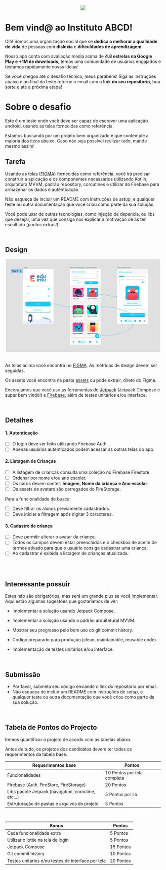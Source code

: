 <div align="center">
    <img width="250" src="https://uploads-ssl.webflow.com/5f2ed5eb5b821ca29e97f5f6/5f318dec087eea316ccc26e7_marcaiabcd.svg" align="center" />
</div>

# Bem vind@ ao Instituto ABCD!

Olá! Somos uma organização social que se **dedica a melhorar a qualidade de vida** de pessoas com **dislexia** e **dificuldades de aprendizagem**.

Nosso app conta com avaliação média acima de **4.8 estrelas na Google Play e +1M de downloads**, temos uma comunidade de usuários engajados e testamos rapidamente novas ideias!

Se você chegou até o desafio técnico, meus parabéns! Siga as instruções abaixo e ao final do teste retorne o email com o  **link do seu repositório**, boa sorte e até a próxima etapa! 


# Sobre o desafio

Este é um teste onde você deve ser capaz de escrever uma aplicação android, usando as telas fornecidas como referência. 

Estamos buscando por um projeto bem organizado e que contemple a maioria dos itens abaixo. Caso não seja possível realizar tudo, mande mesmo assim!


## Tarefa

Usando as telas ([FIGMA](https://www.figma.com/file/gYQrOIzU65GJhgdkRztkRd/Android-Desafio)) fornecidas como referência, você irá precisar construir a aplicação e os componentes necessários utilizando Kotlin, arquitetura MVVM, padrão repository, coroutines e utilizar do Firebase para armazenar os dados e  autênticação. 

Não esqueça de incluir um README com instruções de *setup*, e qualquer teste ou outra documentação que você criou como parte da sua solução.

Você pode usar de outras tecnologias, como injeção de depencia, ou libs que desejar, uma vez que consiga nos explicar a motivação de as ter escolhido (pontos extras!).

<br>

## Design

<div align="center">
  <img src="./assets/telas.png"  height="300">
 </div>
<br>

As telas acima você encontra no [FIGMA](https://www.figma.com/file/gYQrOIzU65GJhgdkRztkRd/Android-Desafio). As métricas de design devem ser seguidas. 

Os assets você encontra na pasta [assets](./assets) ou pode extrair, direto do Figma.

Encorajamos que você use as ferramentas do [Jetpack](https://developer.android.com/jetpack/androidx/explorer) (Jetpack Compose é super bem vindo!) e [Firebase](https://firebase.google.com/products-build), além de testes unitários e/ou interface.

<br>

## Detalhes

#### 1. Autenticação

 - [ ] O login deve ser feito utilizando Firebase Auth.
 - [ ] Apenas usuários autenticados podem acessar as outras telas do app.

#### 2. Listagem de Crianças

 - [ ] A listagem de crianças consulta uma coleção no Firebase Firestore.
 - [ ] Ordenar por nome e/ou ano escolar.
 - [ ] Os cards devem conter: **Imagem, Nome da criança e Ano escolar**.
 - [ ] Os assets de avatars são carregados do FireStorage.

 Para a funcionalidade de busca:
- [ ] Deve filtrar os alunos previamente cadastrados.
- [ ] Deve iniciar a filtragem após digitar 3 caracteres.

#### 3. Cadastro de criança
- [ ] Deve permitir alterar o avatar da criança.
- [ ] Todos os campos devem estar preenchidos e o checkbox de aceite de termos ativado para que o usuário consiga cadastrar uma criança.
- [ ] Ao cadastrar é exibida a listagem de crianças atualizada.

<br>
<br>

## Interessante possuir

Estes não são obrigatórios, mas será um grande plus se você implementar. Aqui estão algumas sugestões que gostaríamos de ver:

- Implementar a solução usando Jetpack Compose.

- Implementar a solução usando o padrão arquitetural MVVM.

- Mostrar seu progresso pelo bom uso do git commit history.

- Código preparado para produção (clean, maintainable, reusable code)

- Implementação de testes unitários e/ou interface.
<br>

## Submissão

* Por favor, submeta seu código enviando o link do repositório por email.
* Não esqueça de incluir um README com instruções de *setup*, e qualquer teste ou outra documentação que você criou como parte da sua solução.
<br>


## Tabela de Pontos do Projecto

Iremos quantificar o projeto de acordo com as tabelas abaixo.

Antes de tudo, os projetos dos candidatos devem ter todos os requerimentos da tabela base.
<br>


| Requerimentos base| Pontos |          
| --- | --- |
| Funcionalidades | 10 Pontos por tela completa |
| Firebase (Auth, FireStore, FireStorage) | 20 Pontos |
| Libs pacote Jetpack (navigation, coroutine, etc...) | 5 Pontos por lib |
| Estruturação de pastas e arquivos do projeto | 5 Pontos |
<br>

| Bonus   | Pontos |          
| --- | --- |
| Cada funcionalidade extra | 5 Pontos |
| Utilizar o lottie na tela de login | 5 Pontos |
| Jetpack Compose | 15 Pontos |
| Git commit history| 10 Pontos |
| Testes unitários e/ou testes de interface por tela | 20 Pontos |
